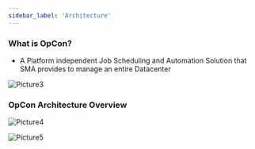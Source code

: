 ```yaml
---
sidebar_label: 'Architecture'
---
```


### What is OpCon?

<!--
<audio controls="controls">
  <source type="audio/mp3" src="audiobasic/WhatIsOpCon.mp3"></source>
  <p>Your browser does not support the audio element.</p>
</audio>    
-->

* A Platform independent Job Scheduling and Automation Solution that SMA provides to manage an entire Datacenter

![Picture3](/imgbasic/Picture3.png)

### OpCon Architecture Overview

<!--
<audio controls="controls">
  <source type="audio/mp3" src="audiobasic/OpConArchitectureOverview.mp3"></source>
  <p>Your browser does not support the audio element.</p>
</audio> 
-->

![Picture4](/imgbasic/Picture4.png)

![Picture5](/imgbasic/Picture5.png)

